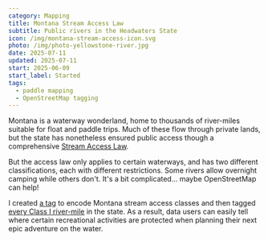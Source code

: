 ```yaml
---
category: Mapping
title: Montana Stream Access Law
subtitle: Public rivers in the Headwaters State
icon: /img/montana-stream-access-icon.svg
photo: /img/photo-yellowstone-river.jpg
date: 2025-07-11
updated: 2025-07-11
start: 2025-06-09
start_label: Started
tags:
  - paddle mapping
  - OpenStreetMap tagging
---
```

Montana is a waterway wonderland, home to thousands of river-miles suitable for float and paddle trips. Much of these flow through private lands, but the state has nonetheless ensured public access though a comprehensive [Stream Access Law](https://en.wikipedia.org/wiki/Montana_Stream_Access_Law).

But the access law only applies to certain waterways, and has two different classifications, each with different restrictions. Some rivers allow overnight camping while others don't. It's a bit complicated… maybe OpenStreetMap can help!

I created [a tag](https://wiki.openstreetmap.org/wiki/Key:montana_stream_access_class) to encode Montana stream access classes and then tagged [every Class I river-mile](https://overpass-ultra.us/#run&m=5.91/46.4604/-110.0867&q=NoewrgLgXAHgtgGwLoHoBUAzAljApgEwAIAjAT0IENIRCAnXABwq1rRWAizl3GgCYArEgDcAKADuFUsABEcEADsIFBRQD6AZwj0KcNRQDGB3Bo1qDCCqZkBeGQEYZI0ShSEGtLEromwCCBqivIQA5jxwwkA) in the state. As a result, data users can easily tell where certain recreational activities are protected when planning their next epic adventure on the water.